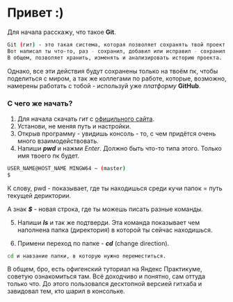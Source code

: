 # Привет :)

Для начала расскажу, что такое <b>Git</b>. 

```bash
Git (гит) - это такая система, которая позволяет сохранять твой проект на разных стадиях - версиях.
Вот написал ты что-то, раз - сохранил, добавил или исправил - сохранил.
В общем, позволяет хранить, изменять и анализировать историю проекта. 
```

Однако, все эти действия будут сохранены только на твоём пк, чтобы поделиться с миром, а так же коллегами по работе, которые, возможно, намерены работать с тобой - используй уже <em>платформу</em> **GitHub**. 
<br>
### С чего же начать?
1. Для начала скачать гит с [официльного сайта](https://git-scm.com/downloads).
2. Установи, не меняя путь и настройки.
3. Открыв программу - увидишь консоль - то, с чем придётся очень много взаимодействовать. 
4. Напиши <em><b>pwd</b></em> и нажми <em>Enter</em>. Должно быть что-то типа этого. Только имя твоего пк будет.

```bash
USER_NAME@HOST_NAME MINGW64 ~ (master)
$
```
К слову, pwd - показывает, где ты находишься среди кучи папок = путь текущей дериктории.

А знак <em><b>$</b></em> - новая строка, где ты можешь писать разные команды. 

5. Напиши <em><b>ls</b></em> и так же подтверди. Эта команда показывает чем наполнена папка (директория) в которой ты сейчас находишься.  

6. Примени переход по папке - <em><b>cd</b></em> (change direction).
   
```bash
cd и навзание папки, в которую нужно переместиться. 
```


В общем, бро, есть офигенский туториал на Яндекс Практикуме, советую ознакомиться там. Всё доходчиво и понятно, сам оттуда только что. До этого пользовался десктопной версией гитхаба и завидовал тем, кто шарил в консольке. 

